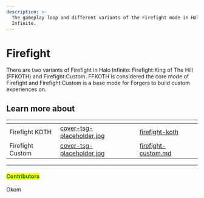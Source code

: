 ```yaml
---
description: >-
  The gameplay loop and different variants of the Firefight mode in Halo
  Infinite.
---
```


# Firefight

There are two variants of Firefight in Halo Infinite: Firefight:King of The Hill (FFKOTH) and Firefight:Custom. FFKOTH is considered the core mode of Firefight and Firefight:Custom is a base mode for Forgers to build custom experiences on.



## Learn more about

<table data-view="cards"><thead><tr><th></th><th data-hidden data-card-cover data-type="files"></th><th data-hidden data-card-target data-type="content-ref"></th></tr></thead><tbody><tr><td>Firefight KOTH</td><td><a href="../../../.gitbook/assets/cover-tsg-placeholder.jpg">cover-tsg-placeholder.jpg</a></td><td><a href="firefight-koth/">firefight-koth</a></td></tr><tr><td>Firefight Custom</td><td><a href="../../../.gitbook/assets/cover-tsg-placeholder.jpg">cover-tsg-placeholder.jpg</a></td><td><a href="firefight-custom.md">firefight-custom.md</a></td></tr></tbody></table>



***

#### <mark style="color:green;">Contributors</mark>

Okom
